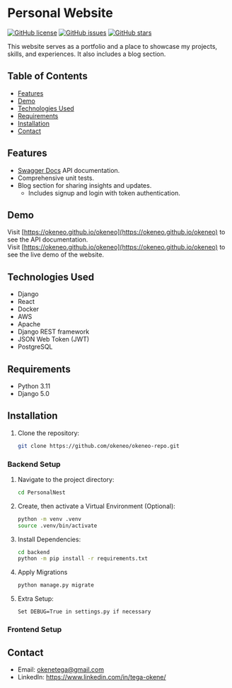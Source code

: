 # Personal Website

[![GitHub license](https://img.shields.io/badge/license-MIT-blue.svg)](https://github.com/okeneo/okeneo-repo/blob/master/LICENSE)
[![GitHub issues](https://img.shields.io/github/issues/okeneo/okeneo-repo.svg)](https://github.com/okeneo/okeneo-repo/issues)
[![GitHub stars](https://img.shields.io/github/stars/okeneo/okeneo-repo.svg)](https://github.com/okeneo/okeneo-repo/stargazers)

This website serves as a portfolio and a place to showcase my projects, skills, and experiences. It also includes a blog section.

## Table of Contents

- [Features](#features)
- [Demo](#demo)
- [Technologies Used](#technologies-used)
- [Requirements](#requirements)
- [Installation](#installation)
- [Contact](#contact)

## Features

- [Swagger Docs](https://okeneo.github.io/okeneo) API documentation.
- Comprehensive unit tests.
- Blog section for sharing insights and updates.
  - Includes signup and login with token authentication.

## Demo

Visit [https://okeneo.github.io/okeneo](https://okeneo.github.io/okeneo) to see the API documentation.  
Visit [https://okeneo.github.io/okeneo](https://okeneo.github.io/okeneo) to see the live demo of the website.

## Technologies Used

- Django
- React
- Docker
- AWS
- Apache
- Django REST framework
- JSON Web Token (JWT)
- PostgreSQL

## Requirements
- Python 3.11
- Django 5.0

## Installation

1. Clone the repository:

   ```bash
   git clone https://github.com/okeneo/okeneo-repo.git
   ```

### Backend Setup

1. Navigate to the project directory:

    ```bash
    cd PersonalNest
    ```
2. Create, then activate a Virtual Environment (Optional):

    ```bash
    python -m venv .venv
    source .venv/bin/activate
    ```

3. Install Dependencies:

    ```bash
    cd backend
    python -m pip install -r requirements.txt
    ```

4. Apply Migrations

    ```bash
    python manage.py migrate
    ```

5. Extra Setup:

    ```
    Set DEBUG=True in settings.py if necessary
    ```

### Frontend Setup

## Contact
- Email: okenetega@gmail.com
- LinkedIn: https://www.linkedin.com/in/tega-okene/
